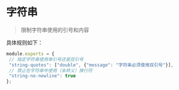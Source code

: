 # 字符串
 > 限制字符串使用的引号和内容 
 
 具体规则如下：
 ```js
module.exports = {
  // 指定字符串使用单引号还是双引号
  "string-quotes": ["double", {"message": "字符串必须使用双引号"}],
  // 禁止在字符串中使用（未转义）换行符
  "string-no-newline": true
};
```